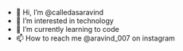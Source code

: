- 👋 Hi, I’m @calledasaravind
- 👀 I’m interested in technology
- 🌱 I’m currently learning to code
- 📫 How to reach me @aravind_007 on instagram

<!---
calledasaravind/calledasaravind is a ✨ special ✨ repository because its `README.md` (this file) appears on your GitHub profile.
You can click the Preview link to take a look at your changes.
--->

